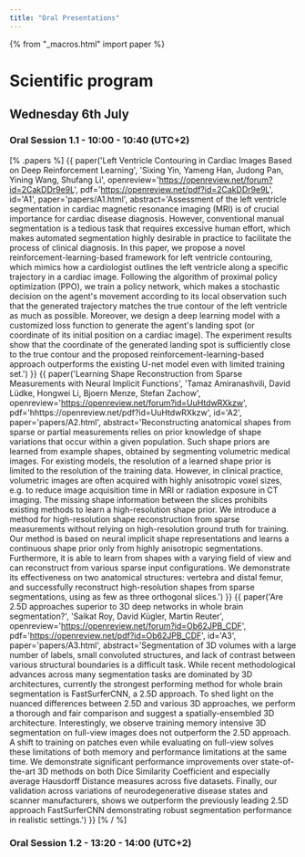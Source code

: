 ```yaml
---
title: "Oral Presentations"
---
```


{% from "_macros.html" import paper %}

# Scientific program

## Wednesday 6th July
<a id="oral1-1"></a><h3>Oral Session 1.1 - 10:00 - 10:40 (UTC+2)</h3>
[% .papers %]
{{ paper('Left Ventricle Contouring in Cardiac Images Based on Deep Reinforcement Learning',
        'Sixing Yin, Yameng Han, Judong Pan, Yining Wang, Shufang Li',
        openreview='https://openreview.net/forum?id=2CakDDr9e9L',
        pdf='https://openreview.net/pdf?id=2CakDDr9e9L',
        id='A1',
        paper='papers/A1.html',
        <!-- proceedings='', -->
        <!-- video='', -->
        abstract='Assessment of the left ventricle segmentation in cardiac magnetic resonance imaging (MRI) is of crucial importance for cardiac disease diagnosis. However, conventional manual segmentation is a tedious task that requires excessive human effort, which makes automated segmentation highly desirable in practice to facilitate the process of clinical diagnosis. In this paper, we propose a novel reinforcement-learning-based framework for left ventricle contouring, which mimics how a cardiologist outlines the left ventricle along a specific trajectory in a cardiac image. Following the algorithm of proximal policy optimization (PPO), we train a policy network, which makes a stochastic decision on the agent's movement according to its local observation such that the generated trajectory matches the true contour of the left ventricle as much as possible. Moreover, we design a deep learning model with a customized loss function to generate the agent's landing spot (or coordinate of its initial position on a cardiac image). The experiment results show that the coordinate of the generated landing spot is sufficiently close to the true contour and the proposed reinforcement-learning-based approach outperforms the existing U-net model even with limited training set.')
}}
{{ paper('Learning Shape Reconstruction from Sparse Measurements with Neural Implicit Functions',
        'Tamaz Amiranashvili, David Lüdke, Hongwei Li, Bjoern Menze, Stefan Zachow',
        openreview='https://openreview.net/forum?id=UuHtdwRXkzw',
        pdf='hhttps://openreview.net/pdf?id=UuHtdwRXkzw',
        id='A2',
        paper='papers/A2.html',
        <!-- proceedings='', -->
        <!-- video='', -->
        abstract='Reconstructing anatomical shapes from sparse or partial measurements relies on prior knowledge of shape variations that occur within a given population. Such shape priors are learned from example shapes, obtained by segmenting volumetric medical images. For existing models, the resolution of a learned shape prior is limited to the resolution of the training data. However, in clinical practice, volumetric images are often acquired with highly anisotropic voxel sizes, e.g. to reduce image acquisition time in MRI or radiation exposure in CT imaging. The missing shape information between the slices prohibits existing methods to learn a high-resolution shape prior. We introduce a method for high-resolution shape reconstruction from sparse measurements without relying on high-resolution ground truth for training. Our method is based on neural implicit shape representations and learns a continuous shape prior only from highly anisotropic segmentations. Furthermore, it is able to learn from shapes with a varying field of view and can reconstruct from various sparse input configurations. We demonstrate its effectiveness on two anatomical structures: vertebra and distal femur, and successfully reconstruct high-resolution shapes from sparse segmentations, using as few as three orthogonal slices.')
}}
{{ paper('Are 2.5D approaches superior to 3D deep networks in whole brain segmentation?',
        'Saikat Roy, David Kügler, Martin Reuter',
        openreview='https://openreview.net/forum?id=Ob62JPB_CDF',
        pdf='https://openreview.net/pdf?id=Ob62JPB_CDF',
        id='A3',
        paper='papers/A3.html',
        <!-- proceedings='', -->
        <!-- video='', -->
        abstract='Segmentation of 3D volumes with a large number of labels, small convoluted structures, and lack of contrast between various structural boundaries is a difficult task. While recent methodological advances across many segmentation tasks are dominated by 3D architectures, currently the strongest performing method for whole brain segmentation is FastSurferCNN, a 2.5D approach. To shed light on the nuanced differences between 2.5D and various 3D approaches, we perform a thorough and fair comparison and suggest a spatially-ensembled 3D architecture. Interestingly, we observe training memory intensive 3D segmentation on full-view images does not outperform the 2.5D approach. A shift to training on patches even while evaluating on full-view solves these limitations of both memory and performance limitations at the same time. We demonstrate significant performance improvements over state-of-the-art 3D methods on both Dice Similarity Coefficient and especially average Hausdorff Distance measures across five datasets. Finally, our validation across variations of neurodegenerative disease states and scanner manufacturers, shows we outperform the previously leading 2.5D approach FastSurferCNN demonstrating robust segmentation performance in realistic settings.')
}}
[% / %]
<a id="oral1-2"></a><h3>Oral Session 1.2 - 13:20 - 14:00 (UTC+2)</h3>
